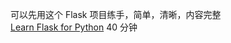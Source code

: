 
可以先用这个 Flask 项目练手，简单，清晰，内容完整  
[Learn Flask for Python](https://www.youtube.com/watch?v=Z1RJmh_OqeA&ab_channel=freeCodeCamp.org) 40 分钟  



